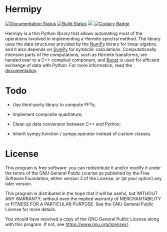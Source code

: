 # Hermipy

[![Documentation Status](https://readthedocs.org/projects/hermipy/badge/?version=latest)](https://hermipy.readthedocs.io/en/latest/?badge=latest)
[![Build Status](http://vaes.uk:8090/buildStatus/icon?job=hermipy)](http://vaes.uk:8090/job/hermipy/lastBuild/consoleText)
[![](http://vaes.uk:8090/job/hermipy/ws/coverage.svg)](http://vaes.uk:8090/job/hermipy/ws/coverage.txt)
[![Codacy Badge](https://api.codacy.com/project/badge/Grade/a1588a65d35340959ecb5ca500e14121)](https://app.codacy.com/app/urbainvaes/hermipy?utm_source=github.com&utm_medium=referral&utm_content=urbainvaes/hermipy&utm_campaign=Badge_Grade_Dashboard)

Hermipy is a thin Python library that allows automating most of the operations involved in implementing a Hermite spectral method.
The library uses the data structures provided by the [NumPy](https://en.wikipedia.org/wiki/NumPy) library for linear algebra,
and it also depends on [SymPy](https://en.wikipedia.org/wiki/SymPy) for symbolic calculations.
Computationally intensive parts of the computations,
such as Hermite transforms,
are handed over to a C++ compiled component,
and [Boost](https://en.wikipedia.org/wiki/Boost_(C%2B%2B_libraries)) is used for efficient exchange of data with Python.
For more information, read the [documentation](https://hermipy.readthedocs.io/en/latest/).

# Todo

- Use third-party library to compute FFTs;

- Implement composite quadrature;

- Clean up data conversion between C++ and Python;

- Inherit sympy.function / sympy.operator instead of custom classes.

# License

This program is free software: you can redistribute it and/or modify
it under the terms of the GNU General Public License as published by
the Free Software Foundation, either version 3 of the License, or
(at your option) any later version.

This program is distributed in the hope that it will be useful,
but WITHOUT ANY WARRANTY; without even the implied warranty of
MERCHANTABILITY or FITNESS FOR A PARTICULAR PURPOSE. See the
GNU General Public License for more details.

You should have received a copy of the GNU General Public License
along with this program. If not, see <https://www.gnu.org/licenses/>.

